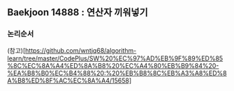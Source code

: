 ## Baekjoon 14888 : 연산자 끼워넣기

### 논리순서
(참고)[https://github.com/wntjq68/algorithm-learn/tree/master/CodePlus/SW%20%EC%97%AD%EB%9F%89%ED%85%8C%EC%8A%A4%ED%8A%B8%20%EC%A4%80%EB%B9%84%20-%EA%B8%B0%EC%B4%88%20:%20%EB%B8%8C%EB%A3%A8%ED%8A%B8%ED%8F%AC%EC%8A%A4/15658]

